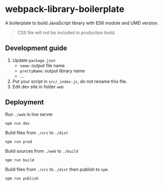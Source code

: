 # webpack-library-boilerplate

A boilerplate to build JavaScript library with ES6 module and UMD version.

> CSS file will not be included in production build.

## Development guide

1. Update `package.json`
   - `name`: output file name
   - `prettyName`: output library name
   - ...
2. Put your script in `src/_index.js`, do not rename this file.
3. Edit dev site in folder `web`

## Deployment

Run `./web` in live server

```shell
npm run dev
```

Build files from `./src` to `./dist`

```shell
npm run prod
```

Build sources from `./web` to `./build`

```shell
npm run build
```

Build files from `./src` to `./dist` then publish to `npm`

```shell
npm run publish
```